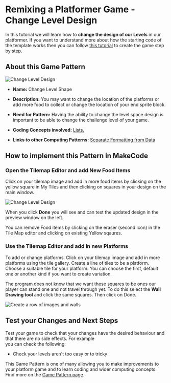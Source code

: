 # Remixing a Platformer Game - Change Level Design

In this tutorial we will learn how to **change the design of our Levels** in our platformer.
If you want to understand more about how the starting code of the template works then you can follow [this tutorial](https://arcade.makecode.com/beta#tutorial:https://github.com/mickfuzz/mca_platformer_tutorial/tutorialPartOne)
 to create the game step by step.

## About this Game Pattern

![Change Level Design](https://raw.githubusercontent.com/mickfuzz/makecode-platformer-101/master/images/patterns/gameMechanics_more_levels.jpg)

* **Name:** Change Level Shape

* **Description:** You may want to change the location of the platforms or add more food to collect or change the location of your end sprite block.  

* **Need for Pattern:** Having the ability to change the level space design is important to be able to change the challenge level of your game.  

* **Coding Concepts involved:** [Lists](learningDimensions#lists),  

* **Links to other Computing Patterns:** [Separate Formatting from Data](#separate-formatting-from-data)

## How to implement this Pattern in MakeCode

### Open the Tilemap Editor and add New Food Items

Click on your tilemap image and add in more food items by clicking on the yellow square in My Tiles and then clicking on squares in your design on the
main window.  

![Change Level Design](https://raw.githubusercontent.com/mickfuzz/makecode-platformer-101/master/images/changeLevelDesign1.png)

When you click **Done** you will see and can test the updated design in the preview window on the left.

You can remove Food items by clicking on the eraser (second icon) in the Tile Map editor and clicking on existing Yellow sqaures.

### Use the Tilemap Editor and add in new Platforms

To add or change platforms.
Click on your tilemap image and add in more platforms using the tile gallery.
Create a line of tiles to be a platform. Choose a suitable tile for your platform.
You can choose the first, default one or another kind if you want to create variation.

The program does not know that we want these squares to be ones our player can stand one and not travel through yet.
To do this select the **Wall Drawing tool** and click the same squares. Then click on Done.

![Create a row of images and walls ](https://raw.githubusercontent.com/mickfuzz/getting-started-making-a-platformer-test1/master/images/makecode-1-2020-02-14-145027.gif)



## Test your Changes and Next Steps

Test your game to check that your changes have the desired behaviour and that there are no side effects. For example  
you can check the following:

* Check your levels aren't too easy or to tricky

This Game Pattern is one of many allowing you to make improvements to your platform game and to learn coding and wider computing concepts.
Find more on the [Game Pattern page](gamePatterns.md).
